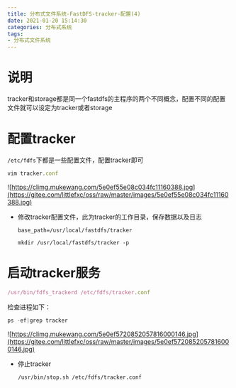 ```yaml
---
title: 分布式文件系统-FastDFS-tracker-配置(4)
date: 2021-01-20 15:14:30
categories: 分布式系统
tags:
- 分布式文件系统
---
```


# 说明

tracker和storage都是同一个fastdfs的主程序的两个不同概念，配置不同的配置文件就可以设定为tracker或者storage

<!-- more -->

# 配置tracker

`/etc/fdfs`下都是一些配置文件，配置tracker即可

```jsx
vim tracker.conf
```

![https://climg.mukewang.com/5e0ef55e08c034fc11160388.jpg](https://gitee.com/littlefxc/oss/raw/master/images/5e0ef55e08c034fc11160388.jpg)

- 修改tracker配置文件，此为tracker的工作目录，保存数据以及日志

  ```
  base_path=/usr/local/fastdfs/tracker
  ```

  ```
  mkdir /usr/local/fastdfs/tracker -p
  ```

# 启动tracker服务

```jsx
/usr/bin/fdfs_trackerd /etc/fdfs/tracker.conf
```

检查进程如下：

```jsx
ps -ef|grep tracker
```

![https://climg.mukewang.com/5e0ef5720852057816000146.jpg](https://gitee.com/littlefxc/oss/raw/master/images/5e0ef5720852057816000146.jpg)

- 停止tracker

  ```
  /usr/bin/stop.sh /etc/fdfs/tracker.conf
  ```